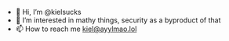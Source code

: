 - 👋  Hi, I’m @kielsucks
- 👀  I’m interested in mathy things, security as a byproduct of that
- 📫  How to reach me kiel@ayylmao.lol

<!---
kielsucks/kielsucks is a ✨ special ✨ repository because its `README.md` (this file) appears on your GitHub profile.
You can click the Preview link to take a look at your changes.
--->
